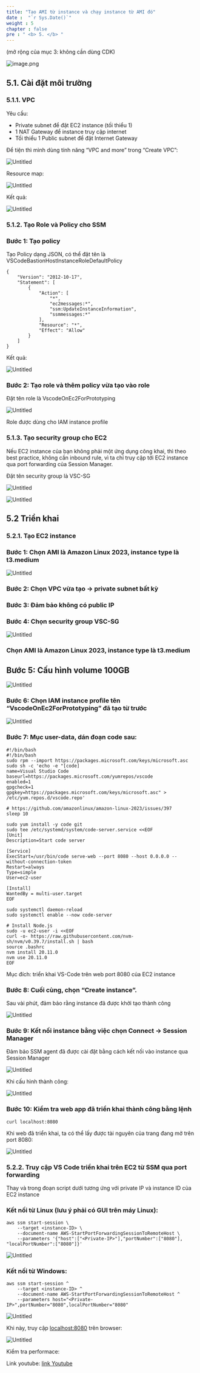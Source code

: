 ```yaml
---
title: "Tạo AMI từ instance và chạy instance từ AMI đó"
date :  "`r Sys.Date()`" 
weight : 5
chapter : false
pre : " <b> 5. </b> "
---
```


(mở rộng của mục 3: không cần dùng CDK)

![image.png](/images/img_sec3/image.png)

## 5.1. Cài đặt môi trường

### 5.1.1. VPC

Yêu cầu: 

- Private subnet để đặt EC2 instance (tối thiểu 1)
- 1 NAT Gateway để instance truy cập internet
- Tối thiểu 1 Public subnet để đặt Internet Gateway

Để tiện thì mình dùng tính năng “VPC and more” trong “Create VPC”:

![Untitled](/images/img_sec3/untitled%2072.png)

Resource map:

![Untitled](/images/img_sec3/untitled%2073.png)

Kết quả:

![Untitled](/images/img_sec3/untitled%2074.png)

### 5.1.2. Tạo Role và Policy cho SSM

### Bước 1: Tạo policy

Tạo Policy dạng JSON, có thể đặt tên là VSCodeBastionHostInstanceRoleDefaultPolicy

```
{
    "Version": "2012-10-17",
    "Statement": [
        {
            "Action": [
                "*",
                "ec2messages:*",
                "ssm:UpdateInstanceInformation",
                "ssmmessages:*"
            ],
            "Resource": "*",
            "Effect": "Allow"
        }
    ]
}
```

Kết quả:

![Untitled](/images/img_sec3/untitled%2075.png)

### Bước 2: Tạo role và thêm policy vừa tạo vào role

Đặt tên role là VscodeOnEc2ForPrototyping

![Untitled](/images/img_sec3/untitled%2076.png)

Role được dùng cho IAM instance profile

### 5.1.3. Tạo security group cho EC2

Nếu EC2 instance của bạn không phải một ứng dụng công khai, thì theo best practice, không cần inbound rule, vì ta chỉ truy cập tới EC2 instance qua port forwarding của Session Manager.

Đặt tên security group là VSC-SG

![Untitled](/images/img_sec3/untitled%2077.png)

![Untitled](/images/img_sec3/untitled%2078.png)

## 5.2 Triển khai

### 5.2.1. Tạo EC2 instance

### Bước 1: Chọn AMI là Amazon Linux 2023, instance type là t3.medium

![Untitled](/images/img_sec3/untitled%2079.png)

### Bước 2: Chọn VPC vừa tạo → private subnet bất kỳ

### Bước 3: Đảm bảo không có public IP

### Bước 4: Chọn security group VSC-SG

![Untitled](/images/img_sec3/untitled%2080.png)

### **Chọn AMI là Amazon Linux 2023, instance type là t3.medium**

## Bước 5: Cấu hình volume 100GB

![Untitled](/images/img_sec3/untitled%2081.png)

### Bước 6: Chọn IAM instance profile tên “VscodeOnEc2ForPrototyping” đã tạo từ trước

![Untitled](/images/img_sec3/untitled%2082.png)

### Bước 7: Mục user-data, dán đoạn code sau:

```
#!/bin/bash
#!/bin/bash
sudo rpm --import https://packages.microsoft.com/keys/microsoft.asc
sudo sh -c 'echo -e "[code]
name=Visual Studio Code
baseurl=https://packages.microsoft.com/yumrepos/vscode
enabled=1
gpgcheck=1
gpgkey=https://packages.microsoft.com/keys/microsoft.asc" > /etc/yum.repos.d/vscode.repo'

# https://github.com/amazonlinux/amazon-linux-2023/issues/397
sleep 10

sudo yum install -y code git
sudo tee /etc/systemd/system/code-server.service <<EOF
[Unit]
Description=Start code server

[Service]
ExecStart=/usr/bin/code serve-web --port 8080 --host 0.0.0.0 --without-connection-token
Restart=always
Type=simple
User=ec2-user

[Install]
WantedBy = multi-user.target
EOF

sudo systemctl daemon-reload
sudo systemctl enable --now code-server

# Install Node.js
sudo -u ec2-user -i <<EOF
curl -o- https://raw.githubusercontent.com/nvm-sh/nvm/v0.39.7/install.sh | bash
source .bashrc
nvm install 20.11.0
nvm use 20.11.0
EOF
```

Mục đích: triển khai VS-Code trên web port 8080 của EC2 instance

### Bước 8: Cuối cùng, chọn “Create instance”.

Sau vài phút, đảm bảo rằng instance đã được khởi tạo thành công

![Untitled](/images/img_sec3/untitled%2083.png)

### Bước 9: Kết nối instance bằng việc chọn Connect → Session Manager

Đảm bảo SSM agent đã được cài đặt bằng cách kết nối vào instance qua Session Manager

![Untitled](/images/img_sec3/untitled%2084.png)

Khi cấu hình thành công:

![Untitled](/images/img_sec3/untitled%2085.png)

### Bước 10: Kiểm tra web app đã triển khai thành công bằng lệnh

 

```
curl localhost:8080
```

Khi web đã triển khai, ta có thể lấy được tài nguyên của trang đang mở trên port 8080:

![Untitled](/images/img_sec3/untitled%2086.png)

### 5.2.2. Truy cập VS Code triển khai trên EC2 từ SSM qua port forwarding

Thay <instance-ID> và <Private-ID> trong đoạn script dưới tương ứng với private IP và instance ID của EC2 instance

### Kết nối từ Linux (lưu ý phải có GUI trên máy Linux):

```
aws ssm start-session \
    --target <instance-ID> \
    --document-name AWS-StartPortForwardingSessionToRemoteHost \
    --parameters '{"host":["<Private-IP>"],"portNumber":["8080"], "localPortNumber":["8080"]}'
```

![Untitled](/images/img_sec3/untitled%2087.png)

### Kết nối từ Windows:

```
aws ssm start-session ^
    --target <instance-ID> ^
    --document-name AWS-StartPortForwardingSessionToRemoteHost ^
    --parameters host="<Private-IP>",portNumber="8080",localPortNumber="8080"
```

![Untitled](/images/img_sec3/untitled%2088.png)

Khi này, truy cập [localhost:8080](http://localhost:8080) trên browser:

![Untitled](/images/img_sec3/untitled%2089.png)

Kiểm tra performace:

Link youtube: [link Youtube](https://youtu.be/6DxtEsX6gvY)